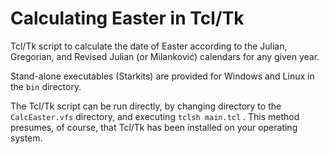 Calculating Easter in Tcl/Tk
============================

Tcl/Tk script to calculate the date of Easter according to the Julian, Gregorian, and Revised Julian (or Milanković) calendars for any given year.

Stand-alone executables (Starkits) are provided for Windows and Linux in the `bin` directory.

The Tcl/Tk script can be run directly, by changing directory to the `CalcEaster.vfs` directory, and executing `tclsh main.tcl` . This method presumes, of course, that Tcl/Tk has been installed on your operating system.
